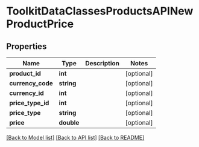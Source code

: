# ToolkitDataClassesProductsAPINewProductPrice

## Properties
Name | Type | Description | Notes
------------ | ------------- | ------------- | -------------
**product_id** | **int** |  | [optional] 
**currency_code** | **string** |  | [optional] 
**currency_id** | **int** |  | [optional] 
**price_type_id** | **int** |  | [optional] 
**price_type** | **string** |  | [optional] 
**price** | **double** |  | [optional] 

[[Back to Model list]](../README.md#documentation-for-models) [[Back to API list]](../README.md#documentation-for-api-endpoints) [[Back to README]](../README.md)


